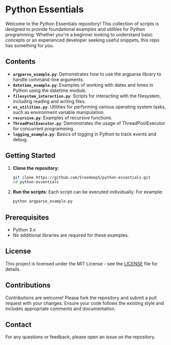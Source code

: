# Python Essentials

Welcome to the Python Essentials repository! This collection of scripts is designed to provide foundational examples and utilities for Python programming. Whether you're a beginner looking to understand basic concepts or an experienced developer seeking useful snippets, this repo has something for you.

## Contents

- **`argparse_example.py`**: Demonstrates how to use the argparse library to handle command-line arguments.
- **`datetime_example.py`**: Examples of working with dates and times in Python using the datetime module.
- **`filesystem_interaction.py`**: Scripts for interacting with the filesystem, including reading and writing files.
- **`os_utilities.py`**: Utilities for performing various operating system tasks, such as environment variable manipulation.
- **`recursive.py`**: Examples of recursive functions.
- **`ThreadPoolExecutor.py`**: Demonstrates the usage of ThreadPoolExecutor for concurrent programming.
- **`logging_example.py`**: Basics of logging in Python to track events and debug.

## Getting Started

1. **Clone the repository**:
    ```bash
    git clone https://github.com/SreedeepS/python-essentials.git
    cd python-essentials
    ```

2. **Run the scripts**:
    Each script can be executed individually. For example:
    ```bash
    python argparse_example.py
    ```

## Prerequisites

- Python 3.x
- No additional libraries are required for these examples.

## License

This project is licensed under the MIT License - see the [LICENSE](LICENSE) file for details.

## Contributions

Contributions are welcome! Please fork the repository and submit a pull request with your changes. Ensure your code follows the existing style and includes appropriate comments and documentation.

## Contact

For any questions or feedback, please open an issue on the repository.
